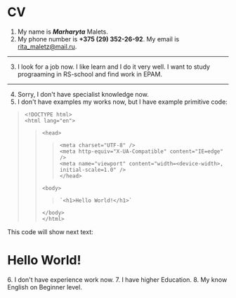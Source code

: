 # CV
1. My name is ***Marharyta*** Malets.
2. My phone number is __+375 (29) 352-26-92__. My email is <rita_maletz@mail.ru>.  

---

3. I look for a job now. I like learn and I do it very well. I want to study prograaming in RS-school and find work in EPAM.  

---

4. Sorry, I don't have specialist knowledge now.
5. I don't have examples my works now, but I have example primitive code:  
  > `<!DOCTYPE html>`  
  > `<html lang="en">`  
  >>   `<head>`  
  >>>    `<meta charset="UTF-8" />`  
  >>>     `<meta http-equiv="X-UA-Compatible" content="IE=edge" />`  
  >>>     `<meta name="viewport" content="width=<device-width>, initial-scale=1.0" />`  
  >>   `</head>`  
  >>
  >>   `<body>`  
  >>>     `<h1>Hello World!</h1>`  
  >>   `</body>`  
  > `</html>`  
  
  This code will show next text:  
  <h1> Hello World! </h1>  
6. I don't have experience work now.  
7. I have higher Education.  
8. My know English on Beginner level.
